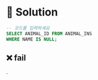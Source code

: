 # 📕 Solution

```sql
-- 코드를 입력하세요
SELECT ANIMAL_ID FROM ANIMAL_INS
WHERE NAME IS NULL;
```

## ❌ fail

.

